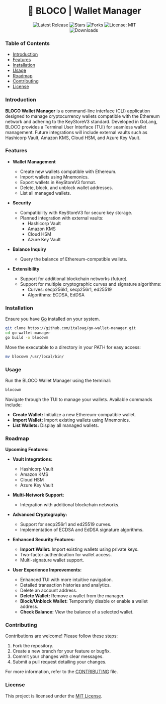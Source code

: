 <!--suppress HtmlDeprecatedAttribute -->

<h1 align="center">🔐 BLOCO | Wallet Manager</h1>

<p align="center">
<a href="https://github.com/italoag/bloco-wallet-manager/releases" style="text-decoration: none">
<img src="https://img.shields.io/github/v/release/italoag/bloco-wallet-manager?style=flat-square" alt="Latest Release">
</a>
<a href="https://github.com/italoag/bloco-wallet-manager/stargazers" style="text-decoration: none">
<img src="https://img.shields.io/github/stars/italoag/bloco-wallet-manager.svg?style=flat-square" alt="Stars">
</a>
<a href="https://github.com/italoag/bloco-wallet-manager/fork" style="text-decoration: none">
<img src="https://img.shields.io/github/forks/italoag/bloco-wallet-manager.svg?style=flat-square" alt="Forks">
</a>
<a href="https://opensource.org/licenses/MIT" style="text-decoration: none">
<img src="https://img.shields.io/badge/License-MIT-blue.svg?style=flat-square" alt="License: MIT">
</a>
<br/>
<a href="https://github.com/italoag/bloco-wallet-manager/releases" style="text-decoration: none">
<img src="https://img.shields.io/badge/platform-windows%20%7C%20macos%20%7C%20linux-informational?style=for-the-badge" alt="Downloads">
</a>
 <a href="https://twitter.com/0xitalo">
        <img src="https://img.shields.io/badge/Twitter-%400xitalo-1DA1F2?logo=twitter&style=for-the-badge" alt=""/>
    </a>
<br/>

### Table of Contents
- [Introduction](#introduction)
- [Features](#features)
- [Installation](#installation)
- [Usage](#usage)
- [Roadmap](#roadmap)
- [Contributing](#contributing)
- [License](#license)

### Introduction
**BLOCO Wallet Manager** is a command-line interface (CLI) application designed to manage cryptocurrency wallets compatible with the Ethereum network and adhering to the KeyStoreV3 standard. Developed in GoLang, BLOCO provides a Terminal User Interface (TUI) for seamless wallet management. Future integrations will include external vaults such as Hashicorp Vault, Amazon KMS, Cloud HSM, and Azure Key Vault.

### Features
- **Wallet Management**
    - Create new wallets compatible with Ethereum.
    - Import wallets using Mnemonics.
    - Export wallets in KeyStoreV3 format.
    - Delete, block, and unblock wallet addresses.
    - List all managed wallets.

- **Security**
    - Compatibility with KeyStoreV3 for secure key storage.
    - Planned integration with external vaults:
        - Hashicorp Vault
        - Amazon KMS
        - Cloud HSM
        - Azure Key Vault

- **Balance Inquiry**
    - Query the balance of Ethereum-compatible wallets.

- **Extensibility**
    - Support for additional blockchain networks (future).
    - Support for multiple cryptographic curves and signature algorithms:
        - Curves: secp256k1, secp256r1, ed25519
        - Algorithms: ECDSA, EdDSA

### Installation
Ensure you have [Go](https://golang.org/doc/install) installed on your system.

```bash
git clone https://github.com/italoag/go-wallet-manager.git
cd go-wallet-manager
go build -o blocowm
```

Move the executable to a directory in your PATH for easy access:

```bash
mv blocowm /usr/local/bin/
```

### Usage
Run the BLOCO Wallet Manager using the terminal:

```bash
blocowm
```

Navigate through the TUI to manage your wallets. Available commands include:

- **Create Wallet:** Initialize a new Ethereum-compatible wallet.
- **Import Wallet:** Import existing wallets using Mnemonics.
- **List Wallets:** Display all managed wallets.

### Roadmap
**Upcoming Features:**

- **Vault Integrations:**
    - Hashicorp Vault
    - Amazon KMS
    - Cloud HSM
    - Azure Key Vault

- **Multi-Network Support:**
    - Integration with additional blockchain networks.

- **Advanced Cryptography:**
    - Support for secp256r1 and ed25519 curves.
    - Implementation of ECDSA and EdDSA signature algorithms.

- **Enhanced Security Features:**
    - **Import Wallet:** Import existing wallets using private keys.
    - Two-factor authentication for wallet access.
    - Multi-signature wallet support.

- **User Experience Improvements:**
    - Enhanced TUI with more intuitive navigation.
    - Detailed transaction histories and analytics.
    - Delete an account address.
    - **Delete Wallet:** Remove a wallet from the manager.
    - **Block/Unblock Wallet:** Temporarily disable or enable a wallet address.
    - **Check Balance:** View the balance of a selected wallet.

### Contributing
Contributions are welcome! Please follow these steps:

1. Fork the repository.
2. Create a new branch for your feature or bugfix.
3. Commit your changes with clear messages.
4. Submit a pull request detailing your changes.

For more information, refer to the [CONTRIBUTING](CONTRIBUTING.md) file.

### License
This project is licensed under the [MIT License](LICENSE).
